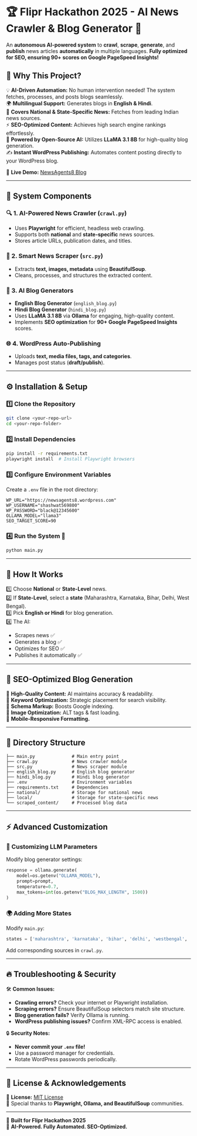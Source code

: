 # 🏆 Flipr Hackathon 2025 - AI News Crawler & Blog Generator 🚀

An **autonomous AI-powered system** to **crawl**, **scrape**, **generate**, and **publish** news articles **automatically** in multiple languages. **Fully optimized for SEO, ensuring 90+ scores on Google PageSpeed Insights!**

## 🌟 Why This Project?

💡 **AI-Driven Automation:** No human intervention needed! The system fetches, processes, and posts blogs seamlessly.  
🌍 **Multilingual Support:** Generates blogs in **English & Hindi**.  
📰 **Covers National & State-Specific News:** Fetches from leading Indian news sources.  
⚡ **SEO-Optimized Content:** Achieves high search engine rankings effortlessly.  
🤖 **Powered by Open-Source AI:** Utilizes **LLaMA 3.1 8B** for high-quality blog generation.  
✍️ **Instant WordPress Publishing:** Automates content posting directly to your WordPress blog.  

🔗 **Live Demo:** [NewsAgents8 Blog](https://newsagents8.wordpress.com/)  

---

## 📌 System Components

### 🔍 1. AI-Powered News Crawler (`crawl.py`)
- Uses **Playwright** for efficient, headless web crawling.
- Supports both **national** and **state-specific** news sources.
- Stores article URLs, publication dates, and titles.

### 📝 2. Smart News Scraper (`src.py`)
- Extracts **text, images, metadata** using **BeautifulSoup**.
- Cleans, processes, and structures the extracted content.

### 🤖 3. AI Blog Generators
- **English Blog Generator** (`english_blog.py`)
- **Hindi Blog Generator** (`hindi_blog.py`)
- Uses **LLaMA 3.1 8B** via **Ollama** for engaging, high-quality content.
- Implements **SEO optimization** for **90+ Google PageSpeed Insights** scores.

### 🌐 4. WordPress Auto-Publishing
- Uploads **text, media files, tags, and categories**.
- Manages post status (**draft/publish**).

---

## ⚙️ Installation & Setup

### 1️⃣ Clone the Repository
```sh
git clone <your-repo-url>
cd <your-repo-folder>
```

### 2️⃣ Install Dependencies
```sh
pip install -r requirements.txt
playwright install  # Install Playwright browsers
```

### 3️⃣ Configure Environment Variables
Create a `.env` file in the root directory:
```env
WP_URL="https://newsagents8.wordpress.com"
WP_USERNAME="shashwat569800"
WP_PASSWORD="black@12345600"
OLLAMA_MODEL="llama3"
SEO_TARGET_SCORE=90
```

### 4️⃣ Run the System 🚀
```sh
python main.py
```

---

## 📢 How It Works

1️⃣ Choose **National** or **State-Level** news.  
2️⃣ If **State-Level**, select a **state** (Maharashtra, Karnataka, Bihar, Delhi, West Bengal).  
3️⃣ Pick **English or Hindi** for blog generation.  
4️⃣ The AI:
   - Scrapes news ✅
   - Generates a blog ✅
   - Optimizes for SEO ✅
   - Publishes it automatically ✅

---

## 🚀 SEO-Optimized Blog Generation
🔹 **High-Quality Content:** AI maintains accuracy & readability.  
🔹 **Keyword Optimization:** Strategic placement for search visibility.  
🔹 **Schema Markup:** Boosts Google indexing.  
🔹 **Image Optimization:** ALT tags & fast loading.  
🔹 **Mobile-Responsive Formatting.**  

---

## 📁 Directory Structure
```
├── main.py              # Main entry point
├── crawl.py             # News crawler module
├── src.py               # News scraper module
├── english_blog.py      # English blog generator
├── hindi_blog.py        # Hindi blog generator
├── .env                 # Environment variables
├── requirements.txt     # Dependencies
├── national/            # Storage for national news
├── local/               # Storage for state-specific news
└── scraped_content/     # Processed blog data
```

---

## ⚡ Advanced Customization

### 🔧 Customizing LLM Parameters
Modify blog generator settings:
```python
response = ollama.generate(
    model=os.getenv("OLLAMA_MODEL"),
    prompt=prompt,
    temperature=0.7,
    max_tokens=int(os.getenv("BLOG_MAX_LENGTH", 1500))
)
```

### 🌍 Adding More States
Modify `main.py`:
```python
states = ['maharashtra', 'karnataka', 'bihar', 'delhi', 'westbengal', 'new_state']
```
Add corresponding sources in `crawl.py`.

---

## 🔥 Troubleshooting & Security

🛠 **Common Issues:**
- **Crawling errors?** Check your internet or Playwright installation.
- **Scraping errors?** Ensure BeautifulSoup selectors match site structure.
- **Blog generation fails?** Verify Ollama is running.
- **WordPress publishing issues?** Confirm XML-RPC access is enabled.

🔒 **Security Notes:**
- **Never commit your `.env` file!**
- Use a password manager for credentials.
- Rotate WordPress passwords periodically.

---

## 📜 License & Acknowledgements

📜 **License:** [MIT License](LICENSE)  
🙏 Special thanks to **Playwright, Ollama, and BeautifulSoup** communities.  

---

🎯 **Built for Flipr Hackathon 2025**  
🚀 **AI-Powered. Fully Automated. SEO-Optimized.**
